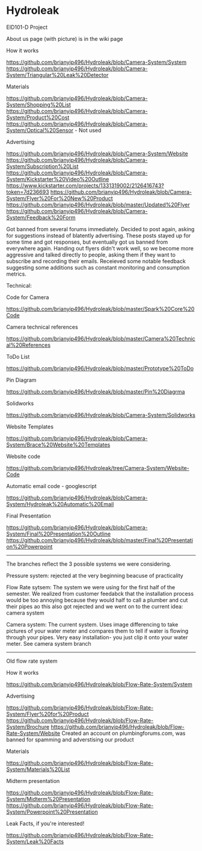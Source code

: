Hydroleak
=========

EID101-D Project

About us page (with picture) is in the wiki page

How it works

https://github.com/brianyip496/Hydroleak/blob/Camera-System/System
https://github.com/brianyip496/Hydroleak/blob/Camera-System/Triangular%20Leak%20Detector

Materials

https://github.com/brianyip496/Hydroleak/blob/Camera-System/Shopping%20List
https://github.com/brianyip496/Hydroleak/blob/Camera-System/Product%20Cost
https://github.com/brianyip496/Hydroleak/blob/Camera-System/Optical%20Sensor  - Not used

Advertising

https://github.com/brianyip496/Hydroleak/blob/Camera-System/Website
https://github.com/brianyip496/Hydroleak/blob/Camera-System/Subscription%20List
https://github.com/brianyip496/Hydroleak/blob/Camera-System/Kickstarter%20Video%20Outline
https://www.kickstarter.com/projects/1331319002/2126416743?token=7d236693
https://github.com/brianyip496/Hydroleak/blob/Camera-System/Flyer%20For%20New%20Product
https://github.com/brianyip496/Hydroleak/blob/master/Updated%20Flyer
https://github.com/brianyip496/Hydroleak/blob/Camera-System/Feedback%20Form

Got banned from several forums immediately. Decided to post again, asking for suggestions instead of blatently advertising.
These posts stayed up for some time and got responses, but eventually got us banned from everywhere again.
Handing out flyers didn't work well, so we become more aggressive and talked directly to people, asking them if they want
to subscribe and recording their emails. Receieved some notable feedback suggesting some additions such as constant monitoring and consumption metrics.

Technical:

Code for Camera

https://github.com/brianyip496/Hydroleak/blob/master/Spark%20Core%20Code

Camera technical references

https://github.com/brianyip496/Hydroleak/blob/master/Camera%20Technical%20References

ToDo List

https://github.com/brianyip496/Hydroleak/blob/master/Prototype%20ToDo

Pin Diagram

https://github.com/brianyip496/Hydroleak/blob/master/Pin%20Diagrma

Solidworks

https://github.com/brianyip496/Hydroleak/blob/Camera-System/Solidworks

Website Templates

https://github.com/brianyip496/Hydroleak/blob/Camera-System/Brace%20Website%20Templates

Website code

https://github.com/brianyip496/Hydroleak/tree/Camera-System/Website-Code

Automatic email code - googlescript

https://github.com/brianyip496/Hydroleak/blob/Camera-System/Hydroleak%20Automatic%20Email

Final Presentation

https://github.com/brianyip496/Hydroleak/blob/Camera-System/Final%20Presentation%20Outline
https://github.com/brianyip496/Hydroleak/blob/master/Final%20Presentation%20Powerpoint

__________________________________________________________________________________________________________________
The branches reflect the 3 possible systems we were considering. 

Pressure system: rejected at the very beginning beacuse of practicality

Flow Rate sytsem: The system we were using for the first half of the semester. We realized from customer feedabck that the installation process would be too annoying because they would half to call a plumber and cut their pipes ao this also got rejected and we went on to the current idea: camera system

Camera system: The current system. Uses image differencing to take pictures of your water meter and compares them to tell if water is flowing through your pipes. Very easy installation- you just clip it onto your water meter. See camera system branch

___________________________________________________________________________________________________________________

Old flow rate system 

How it works 

https://github.com/brianyip496/Hydroleak/blob/Flow-Rate-System/System

Advertising

https://github.com/brianyip496/Hydroleak/blob/Flow-Rate-System/Flyer%20for%20Product
https://github.com/brianyip496/Hydroleak/blob/Flow-Rate-System/Brochure
https://github.com/brianyip496/Hydroleak/blob/Flow-Rate-System/Website
Created an account on plumbingforums.com, was banned for spamming and adverstising our product

Materials

https://github.com/brianyip496/Hydroleak/blob/Flow-Rate-System/Materials%20List

Midterm presentation

https://github.com/brianyip496/Hydroleak/blob/Flow-Rate-System/Midterm%20Presentation
https://github.com/brianyip496/Hydroleak/blob/Flow-Rate-System/Powerpoint%20Presentation

Leak Facts, if you're interested!

https://github.com/brianyip496/Hydroleak/blob/Flow-Rate-System/Leak%20Facts
